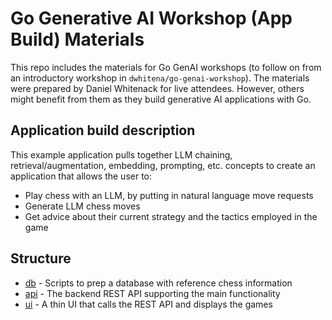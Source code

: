 # Go Generative AI Workshop (App Build) Materials

This repo includes the materials for Go GenAI workshops (to follow on from an introductory workshop in `dwhitena/go-genai-workshop`). The materials were prepared by Daniel Whitenack for live attendees. However, others might benefit from them as they build generative AI applications with Go. 

## Application build description

This example application pulls together LLM chaining, retrieval/augmentation, embedding, prompting, etc. concepts to create an application that allows the user to:
- Play chess with an LLM, by putting in natural language move requests
- Generate LLM chess moves
- Get advice about their current strategy and the tactics employed in the game

## Structure

- [db](db) - Scripts to prep a database with reference chess information
- [api](api) - The backend REST API supporting the main functionality
- [ui](ui) - A thin UI that calls the REST API and displays the games